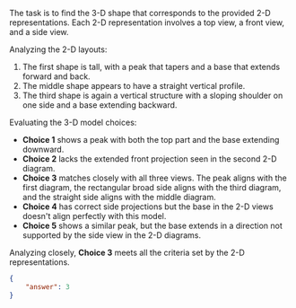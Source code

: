 The task is to find the 3-D shape that corresponds to the provided 2-D representations. Each 2-D representation involves a top view, a front view, and a side view.

Analyzing the 2-D layouts:

1. The first shape is tall, with a peak that tapers and a base that extends forward and back.
2. The middle shape appears to have a straight vertical profile.
3. The third shape is again a vertical structure with a sloping shoulder on one side and a base extending backward.

Evaluating the 3-D model choices:

- **Choice 1** shows a peak with both the top part and the base extending downward.
- **Choice 2** lacks the extended front projection seen in the second 2-D diagram.
- **Choice 3** matches closely with all three views. The peak aligns with the first diagram, the rectangular broad side aligns with the third diagram, and the straight side aligns with the middle diagram.
- **Choice 4** has correct side projections but the base in the 2-D views doesn't align perfectly with this model.
- **Choice 5** shows a similar peak, but the base extends in a direction not supported by the side view in the 2-D diagrams.

Analyzing closely, **Choice 3** meets all the criteria set by the 2-D representations.

```json
{
    "answer": 3
}
```